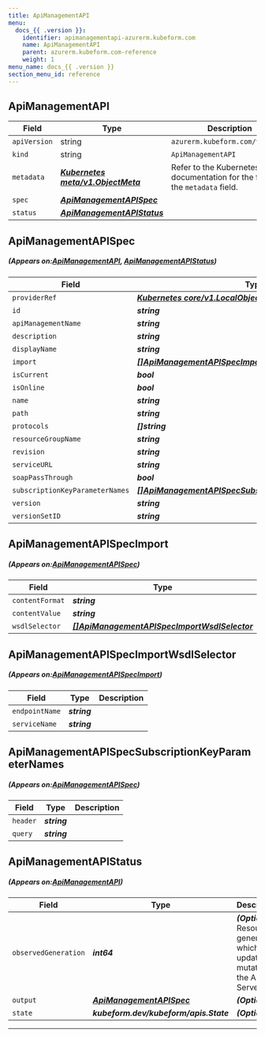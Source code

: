 ```yaml
---
title: ApiManagementAPI
menu:
  docs_{{ .version }}:
    identifier: apimanagementapi-azurerm.kubeform.com
    name: ApiManagementAPI
    parent: azurerm.kubeform.com-reference
    weight: 1
menu_name: docs_{{ .version }}
section_menu_id: reference
---
```


## ApiManagementAPI
| Field | Type | Description |
| ------ | ----- | ----------- |
| `apiVersion` | string | `azurerm.kubeform.com/v1alpha1` |
|    `kind` | string | `ApiManagementAPI` |
| `metadata` | ***[Kubernetes meta/v1.ObjectMeta](https://kubernetes.io/docs/reference/generated/kubernetes-api/v1.13/#objectmeta-v1-meta)***|Refer to the Kubernetes API documentation for the fields of the `metadata` field.|
| `spec` | ***[ApiManagementAPISpec](#ApiManagementAPISpec)***||
| `status` | ***[ApiManagementAPIStatus](#ApiManagementAPIStatus)***||
## ApiManagementAPISpec
##### (Appears on:[ApiManagementAPI](#ApiManagementAPI), [ApiManagementAPIStatus](#ApiManagementAPIStatus))
| Field | Type | Description |
| ------ | ----- | ----------- |
| `providerRef` | ***[Kubernetes core/v1.LocalObjectReference](https://kubernetes.io/docs/reference/generated/kubernetes-api/v1.13/#localobjectreference-v1-core)***||
| `id` | ***string***||
| `apiManagementName` | ***string***||
| `description` | ***string***| ***(Optional)*** |
| `displayName` | ***string***||
| `import` | ***[[]ApiManagementAPISpecImport](#ApiManagementAPISpecImport)***| ***(Optional)*** |
| `isCurrent` | ***bool***| ***(Optional)*** |
| `isOnline` | ***bool***| ***(Optional)*** |
| `name` | ***string***||
| `path` | ***string***||
| `protocols` | ***[]string***||
| `resourceGroupName` | ***string***||
| `revision` | ***string***||
| `serviceURL` | ***string***| ***(Optional)*** |
| `soapPassThrough` | ***bool***| ***(Optional)*** |
| `subscriptionKeyParameterNames` | ***[[]ApiManagementAPISpecSubscriptionKeyParameterNames](#ApiManagementAPISpecSubscriptionKeyParameterNames)***| ***(Optional)*** |
| `version` | ***string***| ***(Optional)*** |
| `versionSetID` | ***string***| ***(Optional)*** |
## ApiManagementAPISpecImport
##### (Appears on:[ApiManagementAPISpec](#ApiManagementAPISpec))
| Field | Type | Description |
| ------ | ----- | ----------- |
| `contentFormat` | ***string***||
| `contentValue` | ***string***||
| `wsdlSelector` | ***[[]ApiManagementAPISpecImportWsdlSelector](#ApiManagementAPISpecImportWsdlSelector)***| ***(Optional)*** |
## ApiManagementAPISpecImportWsdlSelector
##### (Appears on:[ApiManagementAPISpecImport](#ApiManagementAPISpecImport))
| Field | Type | Description |
| ------ | ----- | ----------- |
| `endpointName` | ***string***||
| `serviceName` | ***string***||
## ApiManagementAPISpecSubscriptionKeyParameterNames
##### (Appears on:[ApiManagementAPISpec](#ApiManagementAPISpec))
| Field | Type | Description |
| ------ | ----- | ----------- |
| `header` | ***string***||
| `query` | ***string***||
## ApiManagementAPIStatus
##### (Appears on:[ApiManagementAPI](#ApiManagementAPI))
| Field | Type | Description |
| ------ | ----- | ----------- |
| `observedGeneration` | ***int64***| ***(Optional)*** Resource generation, which is updated on mutation by the API Server.|
| `output` | ***[ApiManagementAPISpec](#ApiManagementAPISpec)***| ***(Optional)*** |
| `state` | ***kubeform.dev/kubeform/apis.State***| ***(Optional)*** |
---
